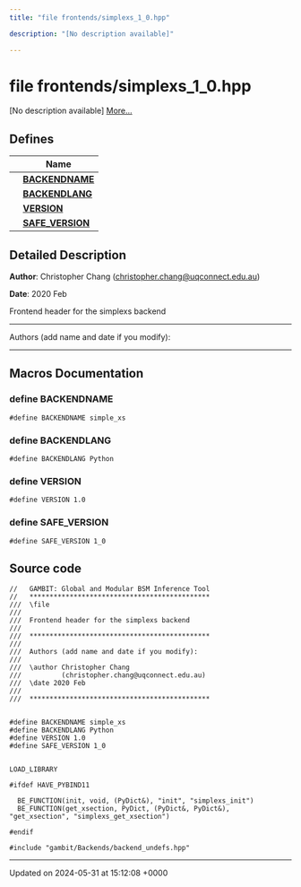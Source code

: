 ```yaml
---
title: "file frontends/simplexs_1_0.hpp"

description: "[No description available]"

---
```


# file frontends/simplexs_1_0.hpp

[No description available] [More...](#detailed-description)

## Defines

|                | Name           |
| -------------- | -------------- |
|  | **[BACKENDNAME](/documentation/code/files/simplexs__1__0_8hpp/#define-backendname)**  |
|  | **[BACKENDLANG](/documentation/code/files/simplexs__1__0_8hpp/#define-backendlang)**  |
|  | **[VERSION](/documentation/code/files/simplexs__1__0_8hpp/#define-version)**  |
|  | **[SAFE_VERSION](/documentation/code/files/simplexs__1__0_8hpp/#define-safe-version)**  |

## Detailed Description


**Author**: Christopher Chang ([christopher.chang@uqconnect.edu.au](mailto:christopher.chang@uqconnect.edu.au)) 

**Date**: 2020 Feb

Frontend header for the simplexs backend



------------------

Authors (add name and date if you modify):



------------------




## Macros Documentation

### define BACKENDNAME

```
#define BACKENDNAME simple_xs
```


### define BACKENDLANG

```
#define BACKENDLANG Python
```


### define VERSION

```
#define VERSION 1.0
```


### define SAFE_VERSION

```
#define SAFE_VERSION 1_0
```


## Source code

```
//   GAMBIT: Global and Modular BSM Inference Tool
//   *********************************************
///  \file
///
///  Frontend header for the simplexs backend
///
///  *********************************************
///
///  Authors (add name and date if you modify):
///
///  \author Christopher Chang
///          (christopher.chang@uqconnect.edu.au)
///  \date 2020 Feb
///
///  *********************************************


#define BACKENDNAME simple_xs
#define BACKENDLANG Python
#define VERSION 1.0
#define SAFE_VERSION 1_0


LOAD_LIBRARY

#ifdef HAVE_PYBIND11

  BE_FUNCTION(init, void, (PyDict&), "init", "simplexs_init")
  BE_FUNCTION(get_xsection, PyDict, (PyDict&, PyDict&), "get_xsection", "simplexs_get_xsection")
  
#endif

#include "gambit/Backends/backend_undefs.hpp"
```


-------------------------------

Updated on 2024-05-31 at 15:12:08 +0000
